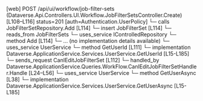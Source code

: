 [web] POST /api/ui/workflow/job-filter-sets  (Dataverse.Api.Controllers.UI.Workflow.JobFilterSetsController.Create)  [L108–L116] status=201 [auth=Authentication.UserPolicy]
  └─ calls JobFilterSetRepository.Add [L114]
  └─ insert JobFilterSet [L114]
    └─ reads_from JobFilterSets
  └─ uses_service IControlledRepository<JobFilterSet>
    └─ method Add [L114]
      └─ ... (no implementation details available)
  └─ uses_service UserService
    └─ method GetUserId [L111]
      └─ implementation Dataverse.ApplicationService.Services.UserService.GetUserId [L15-L185]
  └─ sends_request CanIEditJobFilterSet [L112]
    └─ handled_by Dataverse.ApplicationService.Queries.WorkFlow.CanIEditJobFilterSetHandler.Handle [L24–L56]
      └─ uses_service UserService
        └─ method GetUserAsync [L38]
          └─ implementation Dataverse.ApplicationService.Services.UserService.GetUserAsync [L15-L185]

